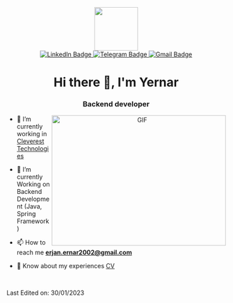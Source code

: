 <div id="header" align="center">
  <img src="https://media.giphy.com/media/M9gbBd9nbDrOTu1Mqx/giphy.gif" width="100"/>
</div>
<div id="badges" align="center">
  <a href="https://www.linkedin.com/in/%D0%B5%D1%80%D0%BD%D0%B0%D1%80-%D0%B0%D1%8F%D0%BD%D2%B1%D0%BB%D1%8B-100059238">
    <img src="https://img.shields.io/badge/LinkedIn-blue?style=for-the-badge&logo=linkedin&logoColor=white" alt="LinkedIn Badge"/>
  </a>
  <a href="https://t.me/ayaanuly">
    <img src="https://img.shields.io/badge/Telegram-blue?style=for-the-badge&logo=telegram,&logoColor=white" alt="Telegram Badge"/>
  </a>
  <a href="mailto:erjan.ernar2002@gmail.com">
    <img src="https://img.shields.io/badge/Gmail-blue?style=for-the-badge&logo=gmail&logoColor=white" alt="Gmail Badge"/>
  </a>
</div>
<h1 align="center">Hi there 👋, I'm Yernar</h1>
<h3 align="center">Backend developer</h3>

<a target="_blank" align="center">
  <img align="right" top="500" height="300" width="400" alt="GIF" src="https://media.giphy.com/media/SWoSkN6DxTszqIKEqv/giphy.gif">
</a>

- 🔭 I’m currently working in <a href="https://cleverest.tech/" target="blank">Cleverest Technologies</a>

- 🌱 I’m currently Working on Backend Development (Java, Spring Framework)

- 📫 How to reach me **erjan.ernar2002@gmail.com**

- 📄 Know about my experiences <a href="https://drive.google.com/file/d/1BWuiuOhkZRJCqY-uHdHQZuo6-MS4XyO6/view?usp=drivesdk" target="blank">CV</a>
<br/>

Last Edited on: 30/01/2023
